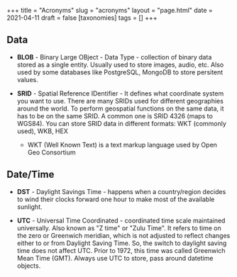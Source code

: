 +++
title = "Acronyms"
slug = "acronyms"
layout = "page.html"
date = 2021-04-11
draft = false
[taxonomies]
tags = []
+++

## Data
- **BLOB** - Binary Large OBject - Data Type - collection of binary data stored as a single entity. Usually used to store images, audio, etc. Also used by some databases like PostgreSQL, MongoDB to store persitent values.

- **SRID** - Spatial Reference IDentifier - It defines what coordinate system you want to use. There are many SRIDs used for different geographies around the world. To perform geospatial functions on the same data, it has to be on the same SRID. A common one is SRID 4326 (maps to WGS84). You can store SRID data in different formats: WKT (commonly used), WKB, HEX
  - WKT (Well Known Text) is a text markup language used by Open Geo Consortium

## Date/Time
- **DST** - Daylight Savings Time - happens when a country/region decides to wind their clocks forward one hour to make most of the available sunlight.

- **UTC** - Universal Time Coordinated - coordinated time scale maintained universally. Also known as "Z time" or "Zulu Time". It refers to time on the zero or Greenwich meridian, which is not adjusted to reflect changes either to or from Daylight Saving Time. So, the switch to daylight saving time does not affect UTC. Prior to 1972, this time was called Greenwich Mean Time (GMT). Always use UTC to store, pass around datetime objects.
